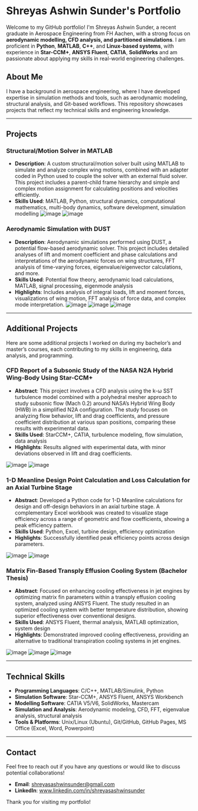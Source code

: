 # Shreyas Ashwin Sunder's Portfolio

Welcome to my GitHub portfolio! I'm Shreyas Ashwin Sunder, a recent graduate in Aerospace Engineering from FH Aachen, with a strong focus on **aerodynamic modelling, CFD analysis, and partitioned simulations**. I am proficient in **Python**, **MATLAB**, **C++**, and **Linux-based systems**, with experience in **Star-CCM+**, **ANSYS Fluent**, **CATIA**, **SolidWorks** and am passionate about applying my skills in real-world engineering challenges.

## About Me
I have a background in aerospace engineering, where I have developed expertise in simulation methods and tools, such as aerodynamic modeling, structural analysis, and Git-based workflows. This repository showcases projects that reflect my technical skills and engineering knowledge.

---

## Projects

### Structural/Motion Solver in MATLAB
- **Description**: A custom structural/motion solver built using MATLAB to simulate and analyze complex wing motions, combined with an adapter coded in Python used to couple the solver with an external fluid solver. This project includes a parent-child frame hierarchy and simple and complex motion assignment for calculating positions and velocities efficiently.
- **Skills Used**: MATLAB, Python, structural dynamics, computational mathematics, multi-body dynamics, software development, simulation modelling
                     ![image](https://github.com/user-attachments/assets/befcfc04-ad23-4300-b0ab-088ba7fea287)
                     ![image](https://github.com/user-attachments/assets/250326a7-66fd-4194-a8bd-c7b47b7a9fa8)

### Aerodynamic Simulation with DUST
- **Description**: Aerodynamic simulations performed using DUST, a potential flow-based aerodynamic solver. This project includes detailed analyses of lift and moment coefficient and phase calculations and interpretations of the aerodynamic forces on wing structures, FFT analysis of time-varying forces, eigenvalue/eigenvector calculations, and more.
- **Skills Used**: Potential flow theory, aerodynamic load calculations, MATLAB, signal processing, eigenmode analysis
- **Highlights**: Includes analysis of integral loads, lift and moment forces, visualizations of wing motion, FFT analysis of force data, and complex mode interpretation.
                     ![image](https://github.com/user-attachments/assets/e2186d6c-5843-4981-9ec8-77d449056413)
                     ![image](https://github.com/user-attachments/assets/f98ad684-b1ae-4874-93c0-1d9e2de9bef5)
                     ![image](https://github.com/user-attachments/assets/8706ac68-08e1-4a8f-9486-8a9dd1db333f)

---

## Additional Projects
Here are some additional projects I worked on during my bachelor’s and master’s courses, each contributing to my skills in engineering, data analysis, and programming.

### CFD Report of a Subsonic Study of the NASA N2A Hybrid Wing-Body Using Star-CCM+
- **Abstract**: This project involves a CFD analysis using the k-ω SST turbulence model combined with a polyhedral mesher approach to study subsonic flow (Mach 0.2) around NASA’s Hybrid Wing Body (HWB) in a simplified N2A configuration. The study focuses on analyzing flow behavior, lift and drag coefficients, and pressure coefficient distribution at various span positions, comparing these results with experimental data.
- **Skills Used**: StarCCM+, CATIA, turbulence modeling, flow simulation, data analysis
- **Highlights**: Results aligned with experimental data, with minor deviations observed in lift and drag coefficients.

![image](https://github.com/user-attachments/assets/55248542-6d7f-4044-abac-6df2eb06d85c)
![image](https://github.com/user-attachments/assets/57960224-c412-4e1c-a399-047858505061)

### 1-D Meanline Design Point Calculation and Loss Calculation for an Axial Turbine Stage
- **Abstract**: Developed a Python code for 1-D Meanline calculations for design and off-design behaviors in an axial turbine stage. A complementary Excel workbook was created to visualize stage efficiency across a range of geometric and flow coefficients, showing a peak efficiency pattern.
- **Skills Used**: Python, Excel, turbine design, efficiency optimization
- **Highlights**: Successfully identified peak efficiency points across design parameters.

![image](https://github.com/user-attachments/assets/8f888b61-c3f9-4b10-bb62-dd229dd1c064)
![image](https://github.com/user-attachments/assets/54ae7689-fb55-4e7b-9539-63bee9edbf01)

### Matrix Fin-Based Transply Effusion Cooling System (Bachelor Thesis)
- **Abstract**: Focused on enhancing cooling effectiveness in jet engines by optimizing matrix fin parameters within a transply effusion cooling system, analyzed using ANSYS Fluent. The study resulted in an optimized cooling system with better temperature distribution, showing superior effectiveness over conventional designs.
- **Skills Used**: ANSYS Fluent, thermal analysis, MATLAB optimization, system design
- **Highlights**: Demonstrated improved cooling effectiveness, providing an alternative to traditional transpiration cooling systems in jet engines.

![image](https://github.com/user-attachments/assets/065ffb50-dc98-4c1b-8eda-5e444eb55b56)
![image](https://github.com/user-attachments/assets/9de0a423-d15c-483e-8b0f-ed4e38365af4)
![image](https://github.com/user-attachments/assets/2f5ee5a0-b221-40ab-91c0-b8c109487731)

---

## Technical Skills
- **Programming Languages**: C/C++, MATLAB/Simulink, Python
- **Simulation Software**: Star-CCM+, ANSYS Fluent, ANSYS Workbench
- **Modelling Software**: CATIA V5/V6, SolidWorks, Mastercam
- **Simulation and Analysis**: Aerodynamic modeling, CFD, FFT, eigenvalue analysis, structural analysis
- **Tools & Platforms**: Unix/Linux (Ubuntu), Git/GitHub, GitHub Pages, MS Office (Excel, Word, Powerpoint)

---

## Contact
Feel free to reach out if you have any questions or would like to discuss potential collaborations!
- **Email**: shreyasashwinsunder@gmail.com
- **LinkedIn**: www.linkedin.com/in/shreyasashwinsunder

Thank you for visiting my portfolio!

